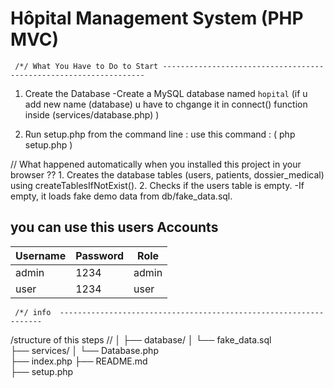  # Hôpital Management System (PHP MVC)
    
     /*/ What You Have to Do to Start ------------------------------------------------------------------
     
 1. Create the Database
        -Create a MySQL database named `hopital`
          (if u add new name (database) u have to chgange it in connect() function inside (services/database.php) )
    
 2.  Run setup.php from the command line :
          use this command :  ( php setup.php )


 // What happened automatically when you installed this project in your browser ??
       1. Creates the database tables (users, patients, dossier_medical) using createTablesIfNotExist().
       2. Checks if the users table is empty.
          -If empty, it loads fake demo data from db/fake_data.sql.

  
## you can use this users Accounts 
     

| Username | Password | Role  | 
|----------|----------|-------|
| admin    | 1234     | admin |
| user     | 1234     | user  |





     /*/ info  ------------------------------------------------------------------
    
 /structure of this steps //
│
├── database/
│   └── fake_data.sql       
├── services/
│   └── Database.php        
├── index.php
├── README.md   
├── setup.php                 
